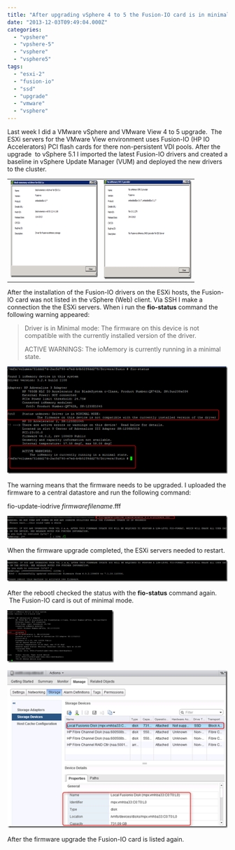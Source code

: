 ```yaml
---
title: "After upgrading vSphere 4 to 5 the Fusion-IO card is in minimal mode"
date: "2013-12-03T09:49:04.000Z"
categories: 
  - "vpshere"
  - "vpshere-5"
  - "vsphere"
  - "vsphere5"
tags: 
  - "esxi-2"
  - "fusion-io"
  - "ssd"
  - "upgrade"
  - "vmware"
  - "vsphere"
---
```


Last week I did a VMware vSphere and VMware View 4 to 5 upgrade.  The ESXi servers for the VMware View environment uses Fusion-IO (HP IO Accelerators) PCI flash cards for there non-persistent VDI pools. After the upgrade  to vSphere 5.1 I imported the latest Fusion-IO drivers and created a baseline in vSphere Update Manager (VUM) and deployed the new drivers to the cluster.

<table width="400" border="0" cellspacing="0" cellpadding="2"><tbody><tr><td valign="top" width="200"><a href="https://www.ivobeerens.nl/wp-content/uploads/2013/10/image10.png"><img style="background-image: none; padding-top: 0px; padding-left: 0px; display: inline; padding-right: 0px; border-width: 0px;" title="image" alt="image" src="images/image_thumb10.png" width="310" height="222" border="0"></a></td><td valign="top" width="200"><a href="https://www.ivobeerens.nl/wp-content/uploads/2013/10/image11.png"><img style="background-image: none; padding-top: 0px; padding-left: 0px; display: inline; padding-right: 0px; border-width: 0px;" title="image" alt="image" src="images/image_thumb11.png" width="315" height="226" border="0"></a></td></tr></tbody></table>

After the installation of the Fusion-IO drivers on the ESXi hosts, the Fusion-IO card was not listed in the vSphere (Web) client. Via SSH I make a connection the the ESXi servers. When i run the **fio-status** command the following warning appeared:

> Driver is in Minimal mode: The firmware on this device is not compatible with the currently installed version of the driver.
> 
> ACTIVE WARNINGS: The ioMemory is currently running in a minimal state.

[![image](images/image_thumb12.png "image")](https://www.ivobeerens.nl/wp-content/uploads/2013/10/image12.png)

The warning means that the firmware needs to be upgraded. I uploaded the firmware to a central datastore and run the following command:

fio-update-iodrive _firmwarefilename_.fff

[![image](images/image_thumb13.png "image")](https://www.ivobeerens.nl/wp-content/uploads/2013/10/image13.png)

When the firmware upgrade completed, the ESXi servers needed to restart.

[![image](images/image_thumb14.png "image")](https://www.ivobeerens.nl/wp-content/uploads/2013/10/image14.png)

After the rebootI checked the status with the **fio-status** command again.  The Fusion-IO card is out of minimal mode.

[![image](images/image_thumb15.png "image")](https://www.ivobeerens.nl/wp-content/uploads/2013/10/image15.png)

[![image](images/image1_thumb.png "image")](https://www.ivobeerens.nl/wp-content/uploads/2013/12/image11.png)

After the firmware upgrade the Fusion-IO card is listed again.
